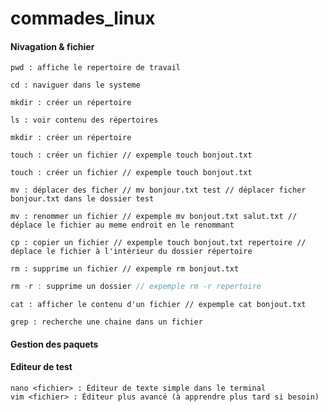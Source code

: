 # commades_linux

#### Nivagation & fichier

```ubuntu
pwd : affiche le repertoire de travail
```
```ubuntu
cd : naviguer dans le systeme
```
```ubuntu
mkdir : créer un répertoire
```
```ubuntu
ls : voir contenu des répertoires
```

```ubuntu
mkdir : créer un répertoire
```
```ubuntu
touch : créer un fichier // expemple touch bonjout.txt
```
```ubuntu
touch : créer un fichier // expemple touch bonjout.txt
```
```ubuntu
mv : déplacer des ficher // mv bonjour.txt test // déplacer ficher bonjour.txt dans le dossier test
```

```ubuntu
mv : renommer un fichier // expemple mv bonjout.txt salut.txt // déplace le fichier au meme endroit en le renommant
```

```ubuntu
cp : copier un fichier // expemple touch bonjout.txt repertoire // déplace le fichier à l'intérieur du dossier répertoire
```

```ubuntu
rm : supprime un fichier // expemple rm bonjout.txt
```
```typeScript
rm -r : supprime un dossier // expemple rm -r repertoire
```
```ubuntu
cat : afficher le contenu d'un fichier // expemple cat bonjout.txt
```
```ubuntu
grep : recherche une chaine dans un fichier
```

#### Gestion des paquets

#### Editeur de test 
```ubuntu
nano <fichier> : Éditeur de texte simple dans le terminal
vim <fichier> : Éditeur plus avancé (à apprendre plus tard si besoin)
```









